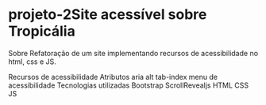 # projeto-2Site acessível sobre Tropicália
Sobre
Refatoração de um site implementando recursos de acessibilidade no html, css e JS.

Recursos de acessibilidade
Atributos aria
alt
tab-index
menu de acessibilidade
Tecnologias utilizadas
Bootstrap
ScrollRevealjs
HTML
CSS
JS
